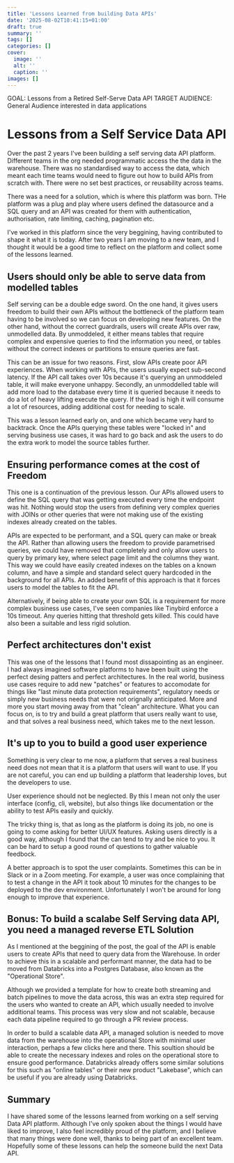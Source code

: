 ```yaml
---
title: 'Lessons Learned from building Data APIs'
date: '2025-08-02T10:41:15+01:00'
draft: true 
summary: ''
tags: []
categories: []
cover:
  image: ''
  alt: ''
  caption: ''
images: []
---
```


GOAL: Lessons from a Retired Self-Serve Data API
TARGET AUDIENCE: General Audience interested in data applications
# Lessons from a Self Service Data API

Over the past 2 years I've been building a self serving data API platform. Different teams in the org needed programmatic access the the data in the warehouse. There was no standardised way to access the data, which meant each time teams would need to figure out how to build APIs from scratch with. There were no set best practices, or reusability across teams.

There was a need for a solution, which is where this platform was born. THe platform was a plug and play where users defined the datasource and a SQL query and an API was created for them with authentication, authorisation, rate limiting, caching, pagination etc.

I've worked in this platform since the very beggining, having contributed to shape it what it is today. After two years I am moving to a new team, and I thought it would be a good time to reflect on the platform and collect some of the lessons learned.

## Users should only be able to serve data from modelled tables

Self serving can be a double edge sword. On the one hand, it gives users freedom to build their own APIs without the bottleneck of the platform team having to be involved so we can focus on developing new features. On the other hand, without the correct guardrails, users will create APIs over raw, unmodelled data. By unmoddeled, it either means tables that require complex and expensive queries to find the information you need, or tables without the correct indexes or partitions to ensure queries are fast.

This can be an issue for two reasons. First, slow APIs create poor API experiences. When working with APIs, the users usually expect sub-second latency. If the API call takes over 10s because it's querying an unmoddeled table, it will make everyone unhappy. Secondly, an unmoddelled table will add more load to the database every time it is queried because it needs to do a lot of heavy lifting execute the query. If the load is high it will consume a lot of resources, adding additional cost for needing to scale. 

This was a lesson learned early on, and one which became very hard to backtrack. Once the APIs querying these tables were "locked in" and serving business use cases, it was hard to go back and ask the users to do the extra work to model the source tables further.

## Ensuring performance comes at the cost of Freedom

This one is a continuation of the previous lesson. Our APIs allowed users to define the SQL query that was getting executed every time the endpoint was hit. Nothing would stop the users from defining very complex queries with JOINs or other queries that were not making use of the existing indexes already created on the tables.

APIs are expected to be performant, and a SQL query can make or break the API. Rather than allowing users the freedom to provide parametrised queries, we could have removed that completely and only allow users to query by primary key, where select page limit and the columns they want. This way we could have easily created indexes on the tables on a known column, and have a simple and standard select query hardcoded in the background for all APIs. An added benefit of this approach is that it forces users to model the tables to fit the API.

Alternatively, if being able to create your own SQL is a requirement for more complex business use cases, I've seen companies like Tinybird enforce a 10s timeout. Any queries hitting that threshold gets killed. This could have also been a suitable and less rigid solution.

## Perfect architectures don't exist 

This was one of the lessons that I found most dissapointing as an engineer. I had always imagined software platforms to have been built using the perfect desing patters and perfect architectures. In the real world, business use cases require to add new "patches" or features to accomodate for things like "last minute data protection requirements", regulatory needs or simply new business needs that were not orignally anticipated. More and more you start moving away from that "clean" architecture. What you can focus on, is to try and build a great platform that users really want to use, and that solves a real business need, which takes me to the next lesson.

## It's up to you to build a good user experience

Something is very clear to me now, a platform that serves a real business need does not mean that it is a platform that users will want to use. If you are not careful, you can end up building a platform that leadership loves, but the developers to use.

User experience should not be neglected. By this I mean not only the user interface (config, cli, website), but also things like documentation or the ability to test APIs easily and quickly.

The tricky thing is, that as long as the platform is doing its job, no one is going to come asking for better UI/UX features. Asking users directly is a good way, although I found that the can tend to try and be nice to you. It can be hard to setup a good round of questions to gather valuable feedbock.

A better approach is to spot the user complaints. Sometimes this can be in Slack or in a Zoom meeting. For example, a user was once complaining that to test a change in the API it took about 10 minutes for the changes to be deployed to the dev environment. Unfortunately I won't be around for long enough to improve that experience.

## Bonus: To build a scalabe Self Serving data API, you need a managed reverse ETL Solution

As I mentioned at the beggining of the post, the goal of the API is enable users to create APIs that need to query data from the Warehouse. In order to achieve this in a scalable and performant manner, the data had to be moved from Databricks into a Postgres Database, also known as the "Operational Store".

Although we provided a template for how to create both streaming and batch pipelines to move the data across, this was an extra step required for the users who wanted to create an API, which usually needed to involve additional teams. This process was very slow and not scalable, because each data pipeline required to go through a PR review process. 

In order to build a scalable data API, a managed solution is needed to move data from the warehouse into the operational Store with minimal user interaction, perhaps a few clicks here and there. This soultion should be able to create the necessary indexes and roles on the operational store to ensure good performance. Databricks already offers some similar solutions for this such as "online tables" or their new product "Lakebase", which can be useful if you are already using Databricks.

## Summary

I have shared some of the lessons learned from working on a self serving Data API platform. Although I've only spoken about the things I would have liked to improve, I also feel incredibly proud of the platform, and I believe that many things were done well, thanks to being part of an excellent team. Hopefully some of these lessons can help the someone build the next Data API.
